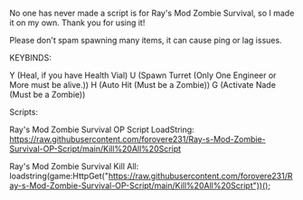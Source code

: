 No one has never made a script is for Ray's Mod Zombie Survival, so I made it on my own. Thank you for using it!

Please don't spam spawning many items, it can cause ping or lag issues.

KEYBINDS:

Y (Heal, if you have Health Vial)
U (Spawn Turret (Only One Engineer or More must be alive.))
H (Auto Hit (Must be a Zombie))
G (Activate Nade (Must be a Zombie))

Scripts:

Ray's Mod Zombie Survival OP Script LoadString: https://raw.githubusercontent.com/forovere231/Ray-s-Mod-Zombie-Survival-OP-Script/main/Kill%20All%20Script

Ray's Mod Zombie Survival Kill All: loadstring(game:HttpGet("https://raw.githubusercontent.com/forovere231/Ray-s-Mod-Zombie-Survival-OP-Script/main/Kill%20All%20Script"))();
